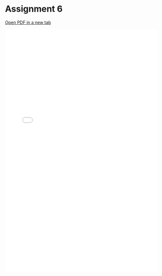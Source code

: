 # Assignment 6

[Open PDF in a new tab](pdf/Assignment6.pdf)

<embed src="pdf/Assignment6.pdf" type="application/pdf" width="100%" height="800px" />
